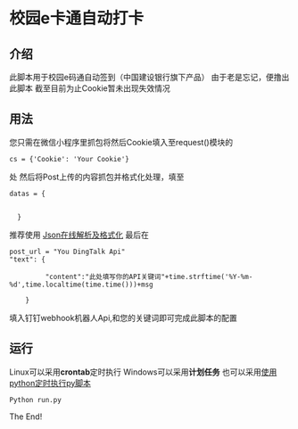 # 校园e卡通自动打卡
## **介绍**
此脚本用于校园e码通自动签到（中国建设银行旗下产品）
由于老是忘记，便撸出此脚本
截至目前为止Cookie暂未出现失效情况
## **用法**
您只需在微信小程序里抓包将然后Cookie填入至request()模块的
```
cs = {'Cookie': 'Your Cookie'}
```
处
然后将Post上传的内容抓包并格式化处理，填至
```
datas = {


  }
```
推荐使用
[Json在线解析及格式化](https://www.json.cn/)
最后在
```
post_url = "You DingTalk Api"
"text": {

         "content":"此处填写你的API关键词"+time.strftime('%Y-%m-%d',time.localtime(time.time()))+msg

    }
```
填入钉钉webhook机器人Api,和您的关键词即可完成此脚本的配置

## **运行**
Linux可以采用**crontab**定时执行
Windows可以采用**计划任务**
也可以采用[使用python定时执行py脚本](https://ptype.info/2020/03/17/使用python定时执行py脚本/)
```
Python run.py
```
The End!
